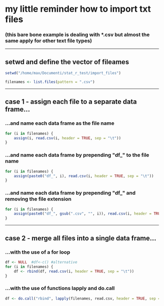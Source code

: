 # my little reminder how to import txt files 
### (this bare bone example is dealing with *.csv but almost the same apply for other text file types)
****
## setwd and define the vector of fileames

```r
setwd("/home/max/Documenti/stat_r_test/import_files")

filenames <- list.files(pattern = ".csv")
```

****
## case 1 - assign each file to a separate data frame...

### ...and name each data frame as the file name

```r
for (i in filenames) {
    assign(i, read.csv(i, header = TRUE, sep = "\t"))
}
```


### ...and name each data frame by prepending "df_" to the file name

```r
for (i in filenames) {
    assign(paste0("df_", i), read.csv(i, header = TRUE, sep = "\t"))
}
```


### ...and name each data frame by prepending "df_" and removing the file extension

```r
for (i in filenames) {
    assign(paste0("df_", gsub(".csv", "", i)), read.csv(i, header = TRUE, sep = "\t"))
}
```

****
## case 2 - merge all files into a single data frame...

### ...with the use of a for loop


```r
df <- NULL  #df<-c() #alternative
for (i in filenames) {
    df <- rbind(df, read.csv(i, header = TRUE, sep = "\t"))
}
```


### ...with the use of functions lapply and do.call

```r
df <- do.call("rbind", lapply(filenames, read.csv, header = TRUE, sep = "\t"))
```


